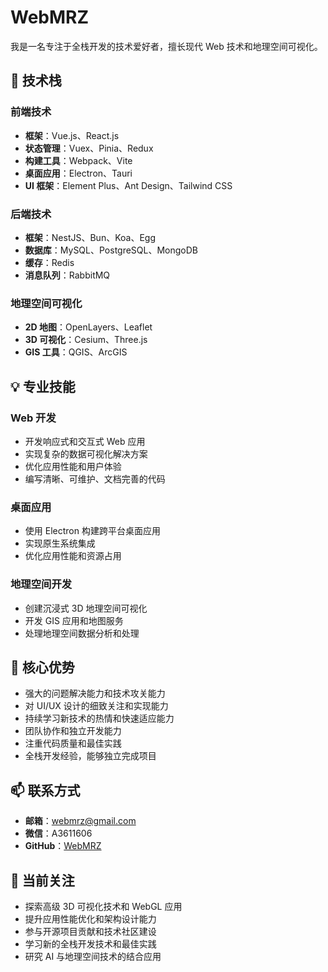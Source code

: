 # WebMRZ

我是一名专注于全栈开发的技术爱好者，擅长现代 Web 技术和地理空间可视化。

## 🚀 技术栈

### 前端技术
- **框架**：Vue.js、React.js
- **状态管理**：Vuex、Pinia、Redux
- **构建工具**：Webpack、Vite
- **桌面应用**：Electron、Tauri
- **UI 框架**：Element Plus、Ant Design、Tailwind CSS

### 后端技术
- **框架**：NestJS、Bun、Koa、Egg
- **数据库**：MySQL、PostgreSQL、MongoDB
- **缓存**：Redis
- **消息队列**：RabbitMQ

### 地理空间可视化
- **2D 地图**：OpenLayers、Leaflet
- **3D 可视化**：Cesium、Three.js
- **GIS 工具**：QGIS、ArcGIS

## 💡 专业技能

### Web 开发
- 开发响应式和交互式 Web 应用
- 实现复杂的数据可视化解决方案
- 优化应用性能和用户体验
- 编写清晰、可维护、文档完善的代码

### 桌面应用
- 使用 Electron 构建跨平台桌面应用
- 实现原生系统集成
- 优化应用性能和资源占用

### 地理空间开发
- 创建沉浸式 3D 地理空间可视化
- 开发 GIS 应用和地图服务
- 处理地理空间数据分析和处理

## 🌟 核心优势

- 强大的问题解决能力和技术攻关能力
- 对 UI/UX 设计的细致关注和实现能力
- 持续学习新技术的热情和快速适应能力
- 团队协作和独立开发能力
- 注重代码质量和最佳实践
- 全栈开发经验，能够独立完成项目

## 📫 联系方式
- **邮箱**：webmrz@gmail.com
- **微信**：A3611606
- **GitHub**：[WebMRZ](https://github.com/WebMRZ)

## 🎯 当前关注

- 探索高级 3D 可视化技术和 WebGL 应用
- 提升应用性能优化和架构设计能力
- 参与开源项目贡献和技术社区建设
- 学习新的全栈开发技术和最佳实践
- 研究 AI 与地理空间技术的结合应用
 